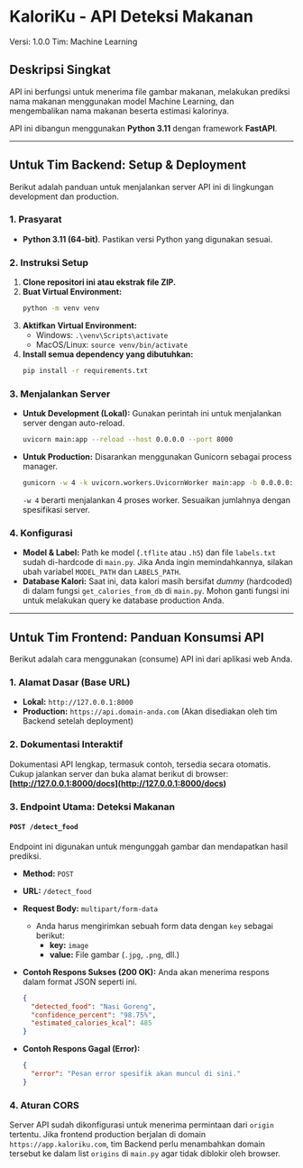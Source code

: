 # KaloriKu - API Deteksi Makanan
Versi: 1.0.0
Tim: Machine Learning

## Deskripsi Singkat
API ini berfungsi untuk menerima file gambar makanan, melakukan prediksi nama makanan menggunakan model Machine Learning, dan mengembalikan nama makanan beserta estimasi kalorinya.

API ini dibangun menggunakan **Python 3.11** dengan framework **FastAPI**.

---

## Untuk Tim Backend: Setup & Deployment

Berikut adalah panduan untuk menjalankan server API ini di lingkungan development dan production.

### 1. Prasyarat
- **Python 3.11 (64-bit)**. Pastikan versi Python yang digunakan sesuai.

### 2. Instruksi Setup
1.  **Clone repositori ini atau ekstrak file ZIP.**
2.  **Buat Virtual Environment:**
    ```bash
    python -m venv venv
    ```
3.  **Aktifkan Virtual Environment:**
    - Windows: `.\venv\Scripts\activate`
    - MacOS/Linux: `source venv/bin/activate`
4.  **Install semua dependency yang dibutuhkan:**
    ```bash
    pip install -r requirements.txt
    ```

### 3. Menjalankan Server
- **Untuk Development (Lokal):**
  Gunakan perintah ini untuk menjalankan server dengan auto-reload.
  ```bash
  uvicorn main:app --reload --host 0.0.0.0 --port 8000
  ```
- **Untuk Production:**
  Disarankan menggunakan Gunicorn sebagai process manager.
  ```bash
  gunicorn -w 4 -k uvicorn.workers.UvicornWorker main:app -b 0.0.0.0:8000
  ```
  `-w 4` berarti menjalankan 4 proses worker. Sesuaikan jumlahnya dengan spesifikasi server.

### 4. Konfigurasi
- **Model & Label:** Path ke model (`.tflite` atau `.h5`) dan file `labels.txt` sudah di-hardcode di `main.py`. Jika Anda ingin memindahkannya, silakan ubah variabel `MODEL_PATH` dan `LABELS_PATH`.
- **Database Kalori:** Saat ini, data kalori masih bersifat *dummy* (hardcoded) di dalam fungsi `get_calories_from_db` di `main.py`. Mohon ganti fungsi ini untuk melakukan query ke database production Anda.

---

## Untuk Tim Frontend: Panduan Konsumsi API

Berikut adalah cara menggunakan (consume) API ini dari aplikasi web Anda.

### 1. Alamat Dasar (Base URL)
- **Lokal:** `http://127.0.0.1:8000`
- **Production:** `https://api.domain-anda.com` (Akan disediakan oleh tim Backend setelah deployment)

### 2. Dokumentasi Interaktif
Dokumentasi API lengkap, termasuk contoh, tersedia secara otomatis. Cukup jalankan server dan buka alamat berikut di browser:
**[http://127.0.0.1:8000/docs](http://127.0.0.1:8000/docs)**

### 3. Endpoint Utama: Deteksi Makanan

#### `POST /detect_food`
Endpoint ini digunakan untuk mengunggah gambar dan mendapatkan hasil prediksi.

- **Method:** `POST`
- **URL:** `/detect_food`
- **Request Body:** `multipart/form-data`
  - Anda harus mengirimkan sebuah form data dengan `key` sebagai berikut:
    - **key:** `image`
    - **value:** File gambar (`.jpg`, `.png`, dll.)

- **Contoh Respons Sukses (200 OK):**
  Anda akan menerima respons dalam format JSON seperti ini.
  ```json
  {
    "detected_food": "Nasi Goreng",
    "confidence_percent": "98.75%",
    "estimated_calories_kcal": 485
  }
  ```

- **Contoh Respons Gagal (Error):**
  ```json
  {
    "error": "Pesan error spesifik akan muncul di sini."
  }
  ```

### 4. Aturan CORS
Server API sudah dikonfigurasi untuk menerima permintaan dari `origin` tertentu. Jika frontend production berjalan di domain `https://app.kaloriku.com`, tim Backend perlu menambahkan domain tersebut ke dalam list `origins` di `main.py` agar tidak diblokir oleh browser.
